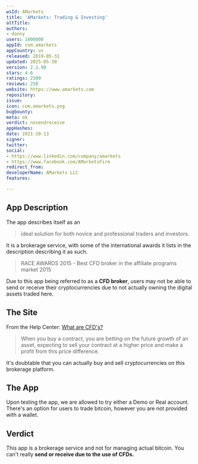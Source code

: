 ```yaml
---
wsId: AMarkets
title: 'AMarkets: Trading & Investing'
altTitle: 
authors:
- danny
users: 1000000
appId: com.amarkets
appCountry: us
released: 2019-05-31
updated: 2025-05-30
version: 2.1.90
stars: 4.6
ratings: 2509
reviews: 258
website: https://www.amarkets.com
repository: 
issue: 
icon: com.amarkets.png
bugbounty: 
meta: ok
verdict: nosendreceive
appHashes: 
date: 2021-10-13
signer: 
twitter: 
social:
- https://www.linkedin.com/company/amarkets
- https://www.facebook.com/AMarketsFirm
redirect_from: 
developerName: AMarkets LLC
features: 

---
```


## App Description

The app describes itself as an

> ideal solution for both novice and professional traders and investors.

It is a brokerage service, with some of the international awards it lists in the description describing it as such.

> RACE AWARDS 2015 -  Best CFD broker in the affiliate programs market 2015

Due to this app being referred to as a **CFD broker**, users may not be able to send or receive their cryptocurrencies due to not actually owning the digital assets traded here.

## The Site
From the Help Center: [What are CFD's?](https://www.amarkets.com/research-education/faq/tutorial/cfd/what-are-cfds/)

> When you buy a contract, you are betting on the future growth of an asset, expecting to sell your contract at a higher price and make a profit from this price difference.

It's doubtable that you can actually buy and sell cryptocurrencies on this brokerage platform.

## The App

Upon testing the app, we are allowed to try either a Demo or Real account. There's an option for users to trade bitcoin, however you are not provided with a wallet.

## Verdict

This app is a brokerage service and not for managing actual bitcoin. You can't really **send or receive due to the use of CFDs.**
